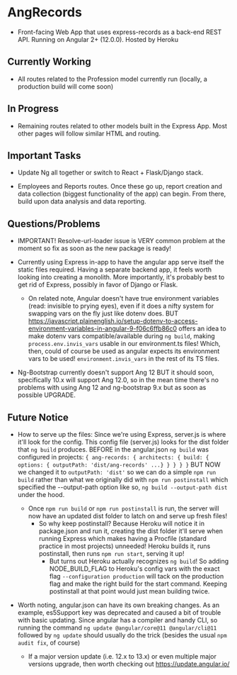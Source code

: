 # AngRecords

- Front-facing Web App that uses express-records as a back-end REST API. Running on Angular 2+ (12.0.0). Hosted by Heroku

## Currently Working

- All routes related to the Profession model currently run (locally, a production build will come soon)

## In Progress

- Remaining routes related to other models built in the Express App. Most other pages will follow similar HTML and routing.

## Important Tasks

- Update Ng all together or switch to React + Flask/Django stack.

- Employees and Reports routes. Once these go up, report creation and data collection (biggest functionality of the app)
can begin. From there, build upon data analysis and data reporting.

## Questions/Problems

- IMPORTANT! Resolve-url-loader issue is VERY common problem at the moment so fix as soon as the new package is ready!

- Currently using Express in-app to have the angular app serve itself the static files required. Having a separate backend
app, it feels worth looking into creating a monolith. More importantly, it's probably best to get rid of Express, possibly in favor of Django or Flask.
    - On related note, Angular doesn't have true environment variables (read: invisible to prying eyes), even if it does a nifty system for swapping vars
      on the fly just like dotenv does. BUT https://javascript.plainenglish.io/setup-dotenv-to-access-environment-variables-in-angular-9-f06c6ffb86c0
      offers an idea to make dotenv vars compatible/available during `ng build`, making `process.env.invis_vars` usable in our environment.ts files!
      Which, then, could of course be used as angular expects its environment vars to be used! `environment.invis_vars` in the rest of its TS files.

- Ng-Bootstrap currently doesn't support Ang 12 BUT it should soon, specifically 10.x will support Ang 12.0, so in the mean time there's no problems with using Ang 12 and ng-bootstrap 9.x but as soon as possible UPGRADE.

## Future Notice

- How to serve up the files: Since we're using Express, server.js is where it'll look for the config. This config file (server.js) looks for the dist folder that `ng build` produces. BEFORE in the angular.json `ng build` was configured in projects: `{ ang-records: { architects: { build: { options: { outputPath: 'dist/ang-records' ...} } } } }` BUT NOW we changed it to `outputPath: 'dist'` so we can do a simple `npm run build` rather than what we originally did with `npm run postinstall` which specified the --output-path option like so, `ng build --output-path dist` under the hood.
    - Once `npm run build` or `npm run postinstall` is run, the server will now have an updated dist folder to latch on and serve up fresh files!
        - So why keep postinstall? Because Heroku will notice it in package.json and run it, creating the dist folder it'll serve when running Express
          which makes having a Procfile (standard practice in most projects) unneeded! Heroku builds it, runs postinstall, then runs `npm run start`, serving it up!
          - But turns out Heroku actually recognizes `ng build`! So adding NODE_BUILD_FLAG to Heroku's config vars with the exact flag `--configuration production` will tack on the production flag and make the right build for the start command. Keeping postinstall at that point would just mean building twice.

- Worth noting, angular.json can have its own breaking changes. As an example, es5Support key was deprecated and caused a bit of trouble with basic updating. Since angular has a compiler and handy CLI, so running the command `ng update @angular/core@11 @angular/cli@11` followed by `ng update` should usually do the trick (besides the usual `npm audit fix`, of course)
    - If a major version update (i.e. 12.x to 13.x) or even multiple major versions upgrade, then worth checking out https://update.angular.io/
